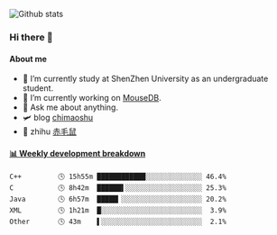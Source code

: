 ![Github stats](https://github-readme-stats.vercel.app/api?username=chimaoshu&show_icons=true&theme=cobalt)

### Hi there 👋

#### About me

- 🏫 I’m currently study at ShenZhen University as an undergraduate student.
- 🔭 I’m currently working on [MouseDB](https://github.com/chimaoshu/MouseDB).
- 💬 Ask me about anything.
- 🛩️ blog  [chimaoshu](https://www.chimaoshu.top)
- 🎯 zhihu  [赤毛鼠](https://www.zhihu.com/people/chi-mao-shu-53/)

<!-- waka-box start -->
#### <a href="https://gist.github.com/e235103f6d3ace58395a9ff863c34467" target="_blank">📊 Weekly development breakdown</a>
```text
C++         🕓 15h55m ████████████░░░░░░░░░░░░░░ 46.4%
C           🕓 8h42m  ██████▌░░░░░░░░░░░░░░░░░░░ 25.3%
Java        🕓 6h57m  █████▎░░░░░░░░░░░░░░░░░░░░ 20.2%
XML         🕓 1h21m  █░░░░░░░░░░░░░░░░░░░░░░░░░  3.9%
Other       🕓 43m    ▌░░░░░░░░░░░░░░░░░░░░░░░░░  2.1%
```
<!-- Powered by https://github.com/YouEclipse/waka-box-go . -->
<!-- waka-box end -->
